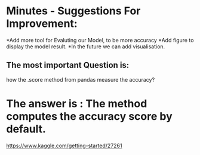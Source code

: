 
# Minutes - Suggestions For Improvement:

*Add more tool for Evaluting our Model, to be more accuracy
*Add figure to display the model result.
*In the future we can add visualisation.


## The most important Question is:
how the .score method from pandas measure the accuracy? 
# The answer is : The method computes the accuracy score by default.

https://www.kaggle.com/getting-started/27261
